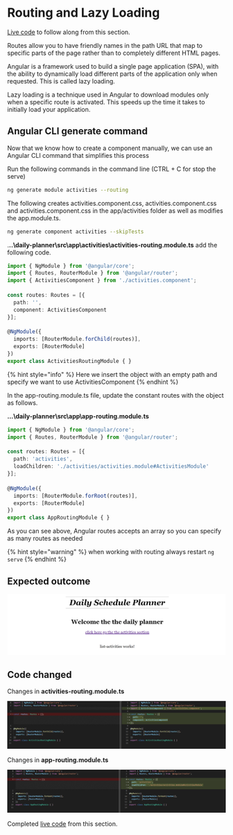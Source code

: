 # Routing and Lazy Loading

[Live code](https://stackblitz.com/edit/s1-components-modules) to follow along from this section.

Routes allow you to have friendly names in the path URL that map to specific parts of the page rather than to completely different HTML pages.

Angular is a framework used to build a single page application \(SPA\), with the ability to dynamically load different parts of the application only when requested. This is called lazy loading.

Lazy loading is a technique used in Angular to download modules only when a specific route is activated. This speeds up the time it takes to initially load your application.

## Angular CLI generate command

Now that we know how to create a component manually, we can use an Angular CLI command that simplifies this process

Run the following commands in the command line \(CTRL + C for stop the serve\)

```bash
ng generate module activities --routing
```

The following creates activities.component.css, activities.component.css and activities.component.css in the app/activities folder as well as modifies the app.module.ts.

```bash
ng generate component activities --skipTests
```

.**..\daily-planner\src\app\activities\activities-routing.module.ts** add the following code.

```typescript
import { NgModule } from '@angular/core';
import { Routes, RouterModule } from '@angular/router';
import { ActivitiesComponent } from './activities.component';

const routes: Routes = [{
  path: '',
  component: ActivitiesComponent
}];

@NgModule({
  imports: [RouterModule.forChild(routes)],
  exports: [RouterModule]
})
export class ActivitiesRoutingModule { }
```

{% hint style="info" %}
Here we insert the object with an empty path and specify we want to use ActivitiesComponent
{% endhint %}

In the app-routing.module.ts file, update the constant routes with the object as follows.

**...\daily-planner\src\app\app-routing.module.ts**

```typescript
import { NgModule } from '@angular/core';
import { Routes, RouterModule } from '@angular/router';

const routes: Routes = [{
  path: 'activities',
  loadChildren: './activities/activities.module#ActivitiesModule'
}];

@NgModule({
  imports: [RouterModule.forRoot(routes)],
  exports: [RouterModule]
})
export class AppRoutingModule { }
```

As you can see above, Angular routes accepts an array so you can specify as many routes as needed

{% hint style="warning" %}
when working with routing always restart `ng serve`
{% endhint %}

## Expected outcome

![Result](../.gitbook/assets/routing-result.png)

## Code changed

Changes in **activities-routing.module.ts**

![Figure: Final activities-routing.module.ts code](../.gitbook/assets/activitiesroutingts.PNG)

Changes in **app-routing.module.ts** 

![Figure: Final app-routing.module.ts code](../.gitbook/assets/approutingmodulets.PNG)

Completed [live code](https://stackblitz.com/edit/s2-routing-lazy-loading) from this section.

